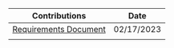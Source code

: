 |                   Contributions                  |    Date    |
| ------------------------------------------------ | ---------- |
| [Requirements Document](https://github.com/ACHarrison32/Software-Engineering---Lunch-Decider-App/blob/main/Documentation/Req%20Doc.pdf) | 02/17/2023 |
|                                                  |            |
